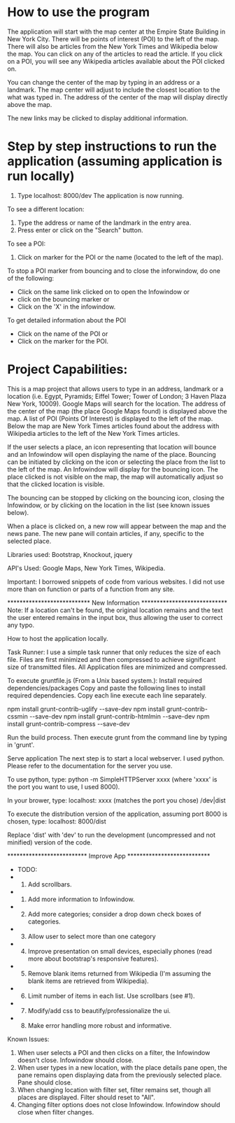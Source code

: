 How to use the program
===============
The application will start with the map center at the Empire State Building in
New York City. There will be points of interest (POI) to the left of the map.
There will also be articles from the New York Times and Wikipedia below the map.
You can click on any of the articles to read the article. If you click on a POI,
you will see any Wikipedia articles available about the POI clicked on.

You can change the center of the map by typing in an address or a landmark. The
map center will adjust to include the closest location to the what was typed in.
The address of the center of the map will display directly above the map.

The new links may be clicked to display additional information.

Step by step instructions to run the application (assuming application is run locally)
================================================
1. Type localhost: 8000/dev
The application is now running.

To see a different location:
1. Type the address or name of the landmark in the entry area.
2. Press enter or click on the "Search" button.

To see a POI:
1. Click on marker for the POI or the name (located to the left of the map).

To stop a POI marker from bouncing and to close the inforwindow, do one of the
following:
- Click on the same link clicked on to open the Infowindow
or
- click on the bouncing marker
or
- Click on the 'X' in the infowindow.

To get detailed information about the POI
- Click on the name of the POI
or
- Click on the marker for the POI.


Project Capabilities:
=====================
This is a map project that allows users to type in an address, landmark or
a location (i.e. Egypt, Pyramids; Eiffel Tower; Tower of London;
3 Haven Plaza New York, 10009). Google Maps will search for the location. The
address of the center of the map (the place Google Maps found) is displayed
above the map. A list of POI (Points Of Interest) is displayed to the left of
the map. Below the map are New York Times articles found about the address with
Wikipedia articles to the left of the New York Times articles.

If the user selects a place, an icon representing that location will bounce and
an Infowindow will open displaying the name of the place. Bouncing can be
initiated by clicking on the icon or selecting the place from the list to the
left of the map. An Infowindow will display for the bouncing icon. The place
clicked is not visible on the map, the map will automatically adjust so that
the clicked location is visible.

The bouncing can be stopped by clicking on the bouncing icon, closing the
Infowindow, or by clicking on the location in the list (see known issues below).

When a place is clicked on, a new row will appear between the map and the news
pane. The new pane will contain articles, if any, specific to the selected
place.

Libraries used: Bootstrap, Knockout, jquery

API's Used: Google Maps, New York Times, Wikipedia.

Important: I borrowed snippets of code from various websites. I did not use
            more than on function or parts of a function from any site.

*************************** New Information ****************************
Note: If a location can't be found, the original location remains and the
  text the user entered remains in the input box, thus allowing the user to
  correct any typo.

How to host the application locally.

Task Runner:
I use a simple task runner that only reduces the size of each file. Files are
first minimized and then compressed to achieve significant size of transmitted
files. All Application files are minimized and compressed.

To execute gruntfile.js (From a Unix based system.):
  Install required dependencies/packages
Copy and paste the following lines to install required dependencies. Copy each
line execute each line separately.

npm install grunt-contrib-uglify --save-dev
npm install grunt-contrib-cssmin --save-dev
npm install grunt-contrib-htmlmin --save-dev
npm install grunt-contrib-compress --save-dev

  Run the build process.
Then execute grunt from the command line by typing in 'grunt'.

Serve application
The next step is to start a local webserver. I used python. Please refer to the
documentation for the server you use.

To use python, type:
python -m SimpleHTTPServer xxxx (where 'xxxx' is the port you want to use, I
used 8000).

In your brower, type:
localhost: xxxx (matches the port you chose) /dev|dist

To execute the distribution version of the application, assuming port 8000 is
chosen, type:
localhost: 8000/dist

Replace 'dist' with 'dev' to run the development (uncompressed and not minified)
version of the code.

  ************************** Improve App ***************************

* TODO:
*  1. Add scrollbars.
*  1. Add more information to Infowindow.
*  2. Add more categories; consider a drop down check boxes of categories.
*  3. Allow user to select more than one category
*  4. Improve presentation on small devices, especially phones (read more about
          bootstrap's responsive features).
*  5. Remove blank items returned from Wikipedia (I'm assuming the blank items
        are retrieved from Wikipedia).
*  6. Limit number of items in each list. Use scrollbars (see #1).
*  7. Modify/add css to beautify/professionalize the ui.
*  8. Make error handling more robust and informative.

Known Issues:
  1. When user selects a POI and then clicks on a filter, the Infowindow doesn't
      close. Infowindow should close.
  2. When user types in a new location, with the place details pane open, the
      pane remains open displaying data from the previously selected place.
      Pane should close.
  3. When changing location with filter set, filter remains set, though all
      places are displayed. Filter should reset to "All".
  4. Changing filter options does not close Infowindow. Infowindow should close
      when filter changes.
